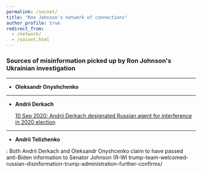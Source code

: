 ```yaml
---
permalink: /socnet/
title: "Ron Johnson's network of connections"
author_profile: true
redirect_from:
  - /network/
  - /socnet.html
---
```


### Sources of misinformation picked up by Ron Johnson's Ukrainian investigation
---
* **Oleksandr Onyshchenko**

[10 Sep 2020 ]:(https://www.washingtonpost.com/politics/2020/09/10/)
  
---
* **Andrii Derkach**

  [10 Sep 2020: Andrii Derkach designated Russian agent for interference in 2020 election](https://home.treasury.gov/news/press-releases/sm1118)
 
---

* **Andrii Telizhenko**


: Both Andrii Derkach and Oleksandr Onyshcenko claim to have passed anti-Biden information to Senator Johnson (R-WI
trump-team-welcomed-russian-disinformation-trump-administration-further-confirms/
